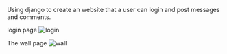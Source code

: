 Using django to create an website that a user can login and post messages and comments.

login page
![login](https://user-images.githubusercontent.com/42518969/126195854-994b1412-968f-455c-8301-3e206a8701c1.gif)

The wall page
![wall](https://user-images.githubusercontent.com/42518969/126195870-72c04829-195f-4693-958f-a70efa00ac7d.gif)